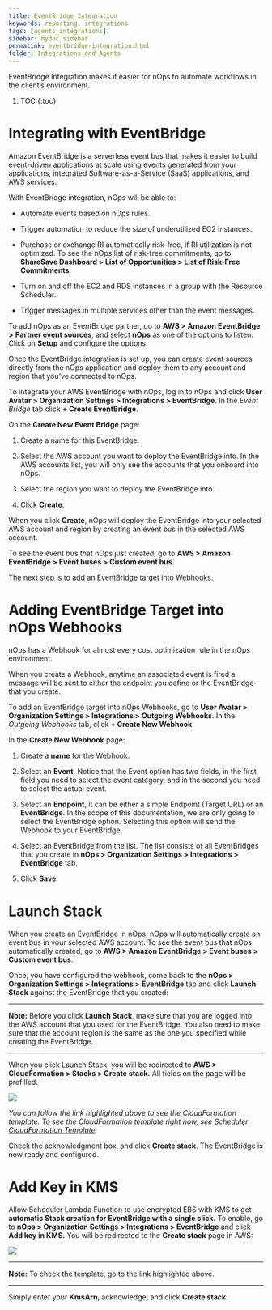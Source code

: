 ```yaml
---
title: EventBridge Integration
keywords: reporting, integrations
tags: [agents_integrations]
sidebar: mydoc_sidebar
permalink: eventbridge-integration.html
folder: Integrations_and_Agents
---
```


EventBridge Integration makes it easier for nOps to automate workflows in the client’s environment.

1. TOC
{:toc}

# Integrating with EventBridge

Amazon EventBridge is a serverless event bus that makes it easier to build event-driven applications at scale using events generated from your applications, integrated Software-as-a-Service (SaaS) applications, and AWS services.

With EventBridge integration, nOps will be able to:

* Automate events based on nOps rules.
    
* Trigger automation to reduce the size of underutilized EC2 instances.
    
* Purchase or exchange RI automatically risk-free, if RI utilization is not optimized. To see the nOps list of risk-free commitments, go to **ShareSave Dashboard > List of Opportunities > List of Risk-Free Commitments**.
    
* Turn on and off the EC2 and RDS instances in a group with the Resource Scheduler.
    
* Trigger messages in multiple services other than the event messages.
    

To add nOps as an EventBridge partner, go to **AWS > Amazon EventBridge >** **Partner event sources**, and select **nOps** as one of the options to listen. Click on **Setup** and configure the options.

Once the EventBridge integration is set up, you can create event sources directly from the nOps application and deploy them to any account and region that you’ve connected to nOps.

To integrate your AWS EventBridge with nOps, log in to nOps and click **User Avatar > Organization Settings > Integrations > EventBridge**. In the _Event Bridge_ tab click **\+ Create EventBridge**.

On the **Create New Event Bridge** page:

1.  Create a name for this EventBridge.
    
2.  Select the AWS account you want to deploy the EventBridge into. In the AWS accounts list, you will only see the accounts that you onboard into nOps.
    
3.  Select the region you want to deploy the EventBridge into.
    
4.  Click **Create**.
    

When you click **Create**, nOps will deploy the EventBridge into your selected AWS account and region by creating an event bus in the selected AWS account.

To see the event bus that nOps just created, go to **AWS > Amazon EventBridge > Event buses > Custom event bus**.

The next step is to add an EventBridge target into Webhooks.

Adding EventBridge Target into nOps Webhooks
============================================

nOps has a Webhook for almost every cost optimization rule in the nOps environment.

When you create a Webhook, anytime an associated event is fired a message will be sent to either the endpoint you define or the EventBridge that you create.

To add an EventBridge target into nOps Webhooks, go to **User Avatar > Organization Settings > Integrations > Outgoing Webhooks**. In the _Outgoing Webhooks_ tab, click **\+ Create New Webhook**

In the **Create New Webhook** page:

1.  Create a **name** for the Webhook.
    
2.  Select an **Event**. Notice that the Event option has two fields, in the first field you need to select the event category, and in the second you need to select the actual event.
    
3.  Select an **Endpoint**, it can be either a simple Endpoint (Target URL) or an **EventBridge**. In the scope of this documentation, we are only going to select the EventBridge option. Selecting this option will send the Webhook to your EventBridge.
    
4.  Select an EventBridge from the list. The list consists of all EventBridges that you create in **nOps > Organization Settings > Integrations > EventBridge** tab.
    
5.  Click **Save**.
    

Launch Stack
============

When you create an EventBridge in nOps, nOps will automatically create an event bus in your selected AWS account. To see the event bus that nOps automatically created, go to **AWS > Amazon EventBridge > Event buses > Custom event bus**.

Once, you have configured the webhook, come back to the **nOps > Organization Settings > Integrations > EventBridge** tab and click **Launch Stack** against the EventBridge that you created:

* * *

**Note:** Before you click **Launch Stack**, make sure that you are logged into the AWS account that you used for the EventBridge. You also need to make sure that the account region is the same as the one you specified while creating the EventBridge.

* * *

When you click Launch Stack, you will be redirected to **AWS > CloudFormation > Stacks > Create stack.** All fields on the page will be prefilled.

[![](https://downloads.intercomcdn.com/i/o/616522470/9ade4c6c957036f6944c8d70/2022-11-14_22-36-31.png)](https://downloads.intercomcdn.com/i/o/616522470/9ade4c6c957036f6944c8d70/2022-11-14_22-36-31.png)

_You can follow the link highlighted above to see the CloudFormation template. To see the CloudFormation template right now, see [Scheduler CloudFormation Template](https://s3-us-west-2.amazonaws.com/nops-rules-lambda-sources/scheduler/scheduler.yml)._

Check the acknowledgment box, and click **Create stack**. The EventBridge is now ready and configured.

Add Key in KMS
==============

Allow Scheduler Lambda Function to use encrypted EBS with KMS to get **automatic Stack creation for EventBridge with a single click.** To enable, go to **nOps > Organization Settings > Integrations > EventBridge** and click **Add key in KMS.** You will be redirected to the **Create stack** page in AWS:

[![](https://downloads.intercomcdn.com/i/o/650352121/785de9611d5b1fdec7051238/2023-01-11_19-09-35.png)](https://downloads.intercomcdn.com/i/o/650352121/785de9611d5b1fdec7051238/2023-01-11_19-09-35.png)

* * *

**Note:** To check the template, go to the link highlighted above.

* * *

Simply enter your **KmsArn**, acknowledge, and click **Create stack**.